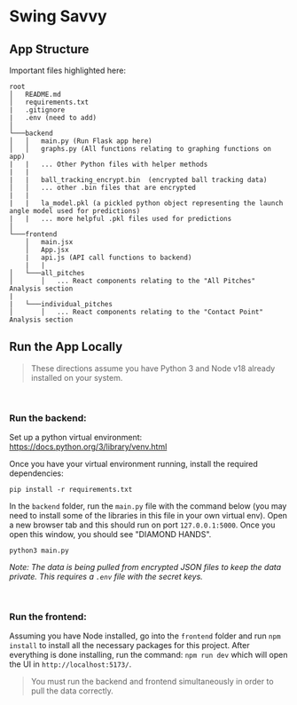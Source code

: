 # Swing Savvy

## App Structure
Important files highlighted here: 

```
root
│   README.md
│   requirements.txt  
|   .gitignore
|   .env (need to add)  
│
└───backend
│   │   main.py (Run Flask app here)
│   │   graphs.py (All functions relating to graphing functions on app)
|   |   ... Other Python files with helper methods 
|   |
|   |   ball_tracking_encrypt.bin  (encrypted ball tracking data)
│   │   ... other .bin files that are encrypted 
|   |   
|   |   la_model.pkl (a pickled python object representing the launch angle model used for predictions)
|   |   ... more helpful .pkl files used for predictions  
│   
└───frontend
    │   main.jsx
    │   App.jsx
    |   api.js (API call functions to backend)
    |   |
│   └───all_pitches
│       │   ... React components relating to the "All Pitches" Analysis section 
|       
|   └───individual_pitches 
│       │   ... React components relating to the "Contact Point" Analysis section 

```


## **Run the App Locally**
>These directions assume you have Python 3 and Node v18 already installed on your system. 

<br/>

### **Run the backend**: 

Set up a python virtual environment: https://docs.python.org/3/library/venv.html

Once you have your virtual environment running, install the required dependencies: 
```
pip install -r requirements.txt
```

In the `backend` folder, run the `main.py` file with the command below (you may need to install some of the libraries in this file in your own virtual env). Open a new browser tab and this should run on port `127.0.0.1:5000`. Once you open this window, you should see "DIAMOND HANDS". 
```
python3 main.py
```

*Note: The data is being pulled from encrypted JSON files to keep the data private. This requires a `.env` file with the secret keys.*

<br/>

### **Run the frontend**: 
Assuming you have Node installed, go into the `frontend` folder and run `npm install` to install all the necessary packages for this project. After everything is done installing, run the command:  `npm run dev` which will open the UI in `http://localhost:5173/`. 
> You must run the backend and frontend simultaneously in order to pull the data correctly. 